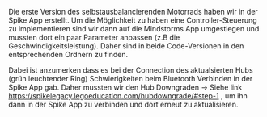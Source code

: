Die erste Version des selbstausbalancierenden Motorrads haben wir in der Spike App erstellt. Um die Möglichkeit zu haben eine Controller-Steuerung zu implementieren sind wir dann auf die Mindstorms App umgestiegen und mussten dort ein paar Parameter anpassen (z.B die Geschwindigkeitsleistung). Daher sind in beide Code-Versionen in den entsprechenden Ordnern zu finden. 

Dabei ist anzumerken dass es bei der Connection des aktualsierten Hubs (grün leuchtender Ring) Schwierigkeiten beim Bluetooth Verbinden in der Spike App gab. Daher mussten wir den Hub Downgraden -> Siehe link https://spikelegacy.legoeducation.com/hubdowngrade/#step-1 , um ihn dann in der Spike App zu verbinden und dort erneut zu aktualisieren. 
